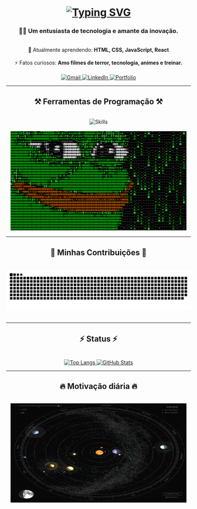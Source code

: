 <h1 align="center">
  <a href="https://git.io/typing-svg">
    <img src="https://readme-typing-svg.herokuapp.com?font=Fira+Code&size=25&pause=1000&center=true&vCenter=true&width=435&lines=Ol%C3%A1%2C+seja+bem-vindo!;Sou+J%C3%BAlio+C%C3%A9zar%2C+prazer!+%F0%9F%91%8B" alt="Typing SVG" />
  </a>
</h1>

<h3 align="center">👨‍💻 Um entusiasta de tecnologia e amante da inovação.</h3>

<br/>

<div align="center">
  🌱 Atualmente aprendendo: <strong>HTML, CSS, JavaScript, React</strong>  
  <br/><br/>
  ⚡ Fatos curiosos: <strong>Amo filmes de terror, tecnologia, animes e treinar.</strong>
</div>

<br/>

<div align="center"> 
  <a href="mailto:Jczarf.oliveira@gmail.com">
    <img src="https://img.shields.io/badge/Gmail-333333?style=for-the-badge&logo=gmail&logoColor=red" alt="Gmail" />
  </a>
  <a href="https://linkedin.com/in/Júliocf" target="_blank">
    <img src="https://img.shields.io/badge/LinkedIn-0077B5?style=for-the-badge&logo=linkedin&logoColor=white" alt="LinkedIn" />
  </a>
  <a href="https://github.com/Jczarf" target="_blank">
    <img src="https://img.shields.io/badge/Portfolio-FF5722?style=for-the-badge&logo=todoist&logoColor=white" alt="Portfolio" />
  </a>
</div>

<hr/>

<h2 align="center">⚒️ Ferramentas de Programação ⚒️</h2>
<br/>
<div align="center">
  <img src="https://skillicons.dev/icons?i=html,css,js,react,python,java,vscode,github" alt="Skills" />
</div>
<br/>
<div align="center">
  <img src="./assets/gifhacking.gif" alt="Motivational GIF" width="480" height="270"/>
</div>
<hr/>

<h2 align="center">🐍 Minhas Contribuições 🐍</h2>
<br/>
<div align="center">
  <img alt="Snake eating my contributions" src="https://raw.githubusercontent.com/salesp07/salesp07/output/github-contribution-grid-snake.svg" />
</div>

<br/>
<hr/>

<h2 align="center">⚡ Status ⚡</h2>
<br/>
<div align="center">
  <a href="https://github.com/Jczarf">
    <img loading="lazy" height="180em" src="https://github-readme-stats.vercel.app/api/top-langs/?username=Jczarf&layout=compact&langs_count=7&theme=dracula" alt="Top Langs" />
    <img loading="lazy" height="180em" src="https://github-readme-stats.vercel.app/api?username=Jczarf&show_icons=true&theme=dracula&include_all_commits=true&count_private=true" alt="GitHub Stats" />
  </a>
</div>

<hr/>

<h2 align="center">🔥 Motivação diária 🔥</h2>
<br/>
<div align="center">
  <img src="./assets/sistemasolar.webp" alt="Motivational GIF" width="480" height="270"/>
</div>
